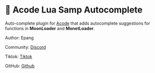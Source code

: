 # 🌙 Acode Lua Samp Autocomplete

Auto-complete plugin for [Acode](https://acode.foxdebug.com/) that adds autocomplete suggestions for functions in **MoonLoader** and **MonetLoader**.

Author: Epang

Community: [Discord](https://discord.gg/6WGtywPt55)

Tiktok: [Tiktok](https://www.tiktok.com/@epang133?_t=ZS-8yIPQ2CgTED&_r=1)

GitHub: [Github](https://github.com/epangg)

